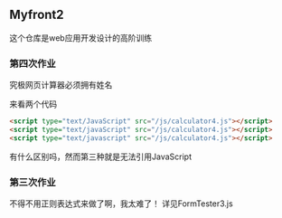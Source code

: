 ## Myfront2

这个仓库是web应用开发设计的高阶训练

### 第四次作业

究极网页计算器必须拥有姓名

来看两个代码
```HTML
<script type="text/JavaScript" src="/js/calculator4.js"></script>
<script type="text/javaScript" src="/js/calculator4.js"></script>
<script type="text/javascript" src="/js/calculator4.js"></script>
```

有什么区别吗，然而第三种就是无法引用JavaScript

### 第三次作业

不得不用正则表达式来做了啊，我太难了！
详见FormTester3.js